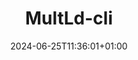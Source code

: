 ---
weight: 999
title: "MultLd-cli"
description: "MultLdr-cli Documentation"
icon: "terminal"
date: "2024-06-25T11:36:01+01:00"
lastmod: "2024-06-25T11:36:01+01:00"
draft: false
toc: true
---